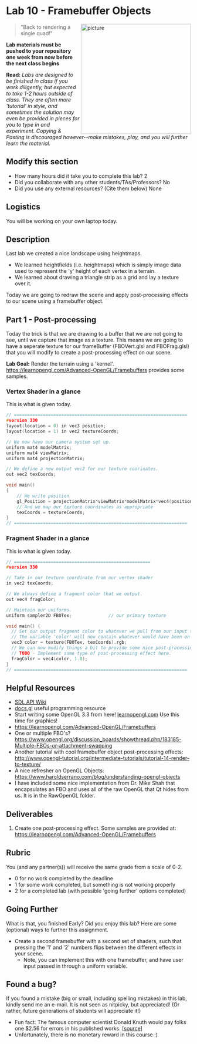 # Lab 10 - Framebuffer Objects

<img align="right" src="./media/fbo.JPG" width="300px" alt="picture">

> "Back to rendering a single quad!"

**Lab materials must be pushed to your repository one week from now before the next class begins**

**Read:** *Labs are designed to be finished in class if you work diligently, but expected to take 1-2 hours outside of class. They are often more 'tutorial' in style, and sometimes the solution may even be provided in pieces for you to type in and experiment. Copying & Pasting is discouraged however--make mistakes, play, and you will further learn the material.*

## Modify this section

- How many hours did it take you to complete this lab?
	2
- Did you collaborate with any other students/TAs/Professors?
	No
- Did you use any external resources? (Cite them below)
	None

## Logistics

You will be working on your own laptop today.

## Description

Last lab we created a nice landscape using heightmaps.

- We learned heightfields (i.e. heightmaps) which is simply image data used to represent the 'y' height of each vertex in a terrain.
- We learned about drawing a triangle strip as a grid and lay a texture over it. 

Today we are going to redraw the scene and apply post-processing effects to our scene using a framebuffer object.

## Part 1 - Post-processing

Today the trick is that we are drawing to a buffer that we are not
going to see, until we capture that image as a texture. This means we
are going to have a seperate texture for our frameBuffer
(FBOVert.glsl and FBOFrag.glsl) that you will modify
to create a post-processing effect on our scene.

**Lab Goal:** Render the terrain using a 'kernel'. https://learnopengl.com/Advanced-OpenGL/Framebuffers provides some samples.

### Vertex Shader in a glance

This is what is given today.

```c
// ==================================================================
#version 330
layout(location = 0) in vec3 position;
layout(location = 1) in vec2 textureCoords;

// We now have our camera system set up.
uniform mat4 modelMatrix;
uniform mat4 viewMatrix;
uniform mat4 projectionMatrix;

// We define a new output vec2 for our texture coorinates.
out vec2 texCoords;

void main()
{
    // We write position 
    gl_Position = projectionMatrix*viewMatrix*modelMatrix*vec4(position, 1.0);
    // And we map our texture coordinates as appropriate
    texCoords = textureCoords;
}
// ==================================================================

```

### Fragment Shader in a glance

This is what is given today.

```c
// ====================================================
#version 330

// Take in our texture coordinate from our vertex shader
in vec2 texCoords;

// We always define a fragment color that we output.
out vec4 fragColor;

// Maintain our uniforms.
uniform sampler2D FBOTex;              // our primary texture

void main() {
  // Set our output fragment color to whatever we pull from our input texture (Note, change 'tex' to whatever the sampler is named)
  // The variable 'color' will now contain whatever would have been on screen if we were rendering directly.
  vec3 color = texture(FBOTex, texCoords).rgb;
  // We can now modify things a bit to provide some nice post-processing effects.
  // TODO - Implement some type of post-processing effect here.
  fragColor = vec4(color, 1.0);
}
// ==================================================================
```

## Helpful Resources

- [SDL API Wiki](https://wiki.libsdl.org/CategoryAPI)
- [docs.gl](http://docs.gl/) useful programming resource
- Start writing some OpenGL 3.3 from here! [learnopengl.com](https://learnopengl.com/) Use this time for graphics!
- https://learnopengl.com/Advanced-OpenGL/Framebuffers
- One or multiple FBO's? https://www.opengl.org/discussion_boards/showthread.php/183185-Multiple-FBOs-or-attachment-swapping
- Another tutorial with cool framebuffer object post-processing effects: http://www.opengl-tutorial.org/intermediate-tutorials/tutorial-14-render-to-texture/
- A nice refresher on OpenGL Objects: https://www.haroldserrano.com/blog/understanding-opengl-objects
- I have included some nice implementation from Dr. Mike Shah that encapsulates an FBO and uses all of the raw OpenGL that Qt hides from us.  It is in the RawOpenGL folder.

## Deliverables

1. Create one post-processing effect. Some samples are provided at: https://learnopengl.com/Advanced-OpenGL/Framebuffers

## Rubric

You (and any partner(s)) will receive the same grade from a scale of 0-2.

- 0 for no work completed by the deadline
- 1 for some work completed, but something is not working properly
- 2 for a completed lab (with possible 'going further' options completed)

## Going Further

What is that, you finished Early? Did you enjoy this lab? Here are some (optional) ways to further this assignment.

- Create a second framebuffer with a second set of shaders, such that pressing the '1' and '2' numbers flips between the different effects in your scene.
	- Note, you can implement this with one framebuffer, and have user input passed in through a uniform variable.

## Found a bug?

If you found a mistake (big or small, including spelling mistakes) in this lab, kindly send me an e-mail. It is not seen as nitpicky, but appreciated! (Or rather, future generations of students will appreciate it!)

- Fun fact: The famous computer scientist Donald Knuth would pay folks one $2.56 for errors in his published works. [[source](https://en.wikipedia.org/wiki/Knuth_reward_check)]
- Unfortunately, there is no monetary reward in this course :)
